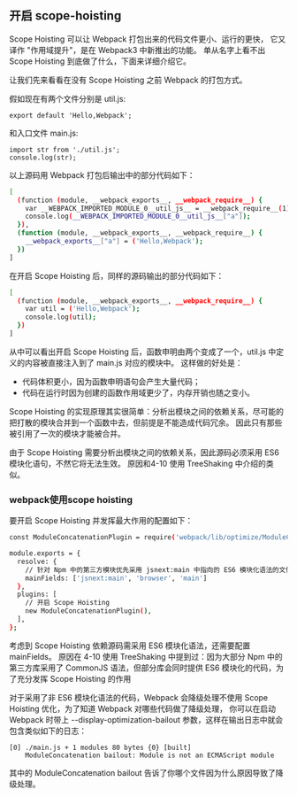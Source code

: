 ## 开启 scope-hoisting

Scope Hoisting 可以让 Webpack 打包出来的代码文件更小、运行的更快， 它又译作 "作用域提升"，是在 Webpack3 中新推出的功能。 单从名字上看不出 Scope Hoisting 到底做了什么，下面来详细介绍它。

让我们先来看看在没有 Scope Hoisting 之前 Webpack 的打包方式。

假如现在有两个文件分别是 util.js:

    export default 'Hello,Webpack';

和入口文件 main.js:

    import str from './util.js';
    console.log(str);

以上源码用 Webpack 打包后输出中的部分代码如下：
```bash
[
  (function (module, __webpack_exports__, __webpack_require__) {
    var __WEBPACK_IMPORTED_MODULE_0__util_js__ = __webpack_require__(1);
    console.log(__WEBPACK_IMPORTED_MODULE_0__util_js__["a"]);
  }),
  (function (module, __webpack_exports__, __webpack_require__) {
    __webpack_exports__["a"] = ('Hello,Webpack');
  })
]
```
在开启 Scope Hoisting 后，同样的源码输出的部分代码如下：
```bash
[
  (function (module, __webpack_exports__, __webpack_require__) {
    var util = ('Hello,Webpack');
    console.log(util);
  })
]
```
从中可以看出开启 Scope Hoisting 后，函数申明由两个变成了一个，util.js 中定义的内容被直接注入到了 main.js 对应的模块中。 这样做的好处是：

- 代码体积更小，因为函数申明语句会产生大量代码；
- 代码在运行时因为创建的函数作用域更少了，内存开销也随之变小。

Scope Hoisting 的实现原理其实很简单：分析出模块之间的依赖关系，尽可能的把打散的模块合并到一个函数中去，但前提是不能造成代码冗余。 因此只有那些被引用了一次的模块才能被合并。

由于 Scope Hoisting 需要分析出模块之间的依赖关系，因此源码必须采用 ES6 模块化语句，不然它将无法生效。 原因和4-10 使用 TreeShaking 中介绍的类似。

### webpack使用scope hoisting

要开启 Scope Hoisting 并发挥最大作用的配置如下：
```bash
const ModuleConcatenationPlugin = require('webpack/lib/optimize/ModuleConcatenationPlugin');

module.exports = {
  resolve: {
    // 针对 Npm 中的第三方模块优先采用 jsnext:main 中指向的 ES6 模块化语法的文件
    mainFields: ['jsnext:main', 'browser', 'main']
  },
  plugins: [
    // 开启 Scope Hoisting
    new ModuleConcatenationPlugin(),
  ],
};
```

考虑到 Scope Hoisting 依赖源码需采用 ES6 模块化语法，还需要配置 mainFields。 原因在 4-10 使用 TreeShaking 中提到过：因为大部分 Npm 中的第三方库采用了 CommonJS 语法，但部分库会同时提供 ES6 模块化的代码，为了充分发挥 Scope Hoisting 的作用

对于采用了非 ES6 模块化语法的代码，Webpack 会降级处理不使用 Scope Hoisting 优化，为了知道 Webpack 对哪些代码做了降级处理， 你可以在启动 Webpack 时带上 --display-optimization-bailout 参数，这样在输出日志中就会包含类似如下的日志：

    [0] ./main.js + 1 modules 80 bytes {0} [built]
        ModuleConcatenation bailout: Module is not an ECMAScript module

其中的 ModuleConcatenation bailout 告诉了你哪个文件因为什么原因导致了降级处理。